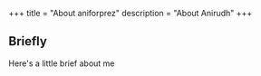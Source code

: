 +++
title = "About aniforprez"
description = "About Anirudh"
+++

## Briefly

Here's a little brief about me

